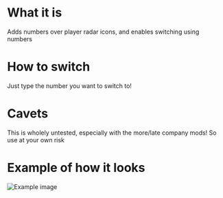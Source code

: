 # What it is
Adds numbers over player radar icons, and enables switching using numbers

# How to switch
Just type the number you want to switch to!

# Cavets

This is wholely untested, especially with the more/late company mods! So use at your own risk

# Example of how it looks

![Example image](https://raw.githubusercontent.com/dslogget/LethalCompany_PlayerMapNumbers/main/example.png)


